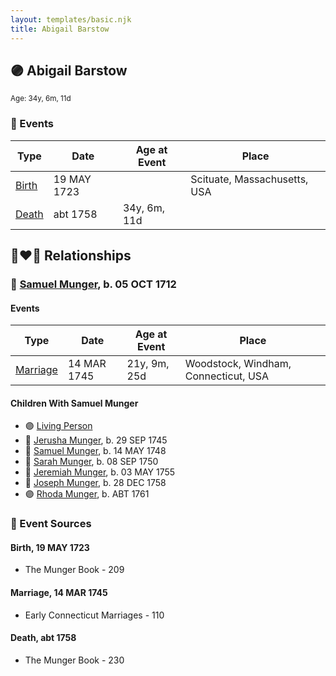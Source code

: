 ```yaml
---
layout: templates/basic.njk
title: Abigail Barstow
---
```

## 🟣 Abigail Barstow
<small>Age: 34y, 6m, 11d</small>

### 📆 Events

Type | Date | Age at Event | Place
------ | ------ | ------ | ------
[Birth](#event-event-3) | 19 MAY 1723 |  | Scituate, Massachusetts, USA
[Death](#event-event-4) | abt 1758 | 34y, 6m, 11d |

## 👩‍❤️‍👨 Relationships

### 🔵 [Samuel Munger](/people/1/17676382), b. 05 OCT 1712

#### Events

Type | Date | Age at Event | Place
------ | ------ | ------ | ------
[Marriage](#event-family-0-event-0) | 14 MAR 1745 | 21y, 9m, 25d | Woodstock, Windham, Connecticut, USA
#### Children With Samuel Munger
* 🟣 [Living Person](/people/2/2239106)
* 🔵 [Jerusha Munger](/people/8/85922584), b. 29 SEP 1745
* 🔵 [Samuel Munger](/people/1/17819572), b. 14 MAY 1748
* 🔵 [Sarah Munger](/people/8/85764310), b. 08 SEP 1750
* 🔵 [Jeremiah Munger](/people/1/19410568), b. 03 MAY 1755
* 🔵 [Joseph Munger](/people/4/48832802), b. 28 DEC 1758
* 🟣 [Rhoda Munger](/people/2/23648419), b. ABT 1761
### 📰 Event Sources

#### <a id="event-event-3"></a> Birth, 19 MAY 1723
* The Munger Book  - 209

#### <a id="event-family-0-event-0"></a> Marriage, 14 MAR 1745
* Early Connecticut Marriages  - 110
#### <a id="event-event-4"></a> Death, abt 1758
* The Munger Book  - 230
